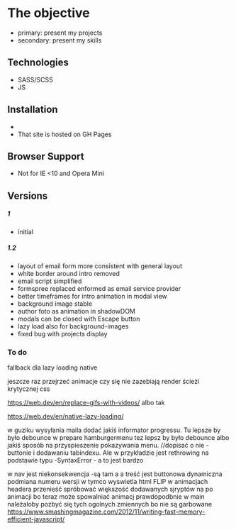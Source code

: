 
# The objective

  - primary: present my projects
  - secondary: present my skills


## Technologies

 - SASS/SCSS
 - JS
 

## Installation
- 
- That site is hosted on GH Pages

## Browser Support

- Not for IE <10 and Opera Mini

## Versions
##### 1

- initial

##### 1.2
- layout of email form more consistent with general layout
- white border around intro removed
- email script simplified
- formspree replaced enformed as email service provider
- better timeframes for intro animation in modal view
- background image stable
- author foto as animation in shadowDOM
- modals can be closed with Escape button
- lazy load also for background-images
- fixed bug with projects display

### To do

fallback dla lazy loading native 

jeszcze raz przejrzeć animacje czy się nie zazebiają
render ścieżi krytycznej css

https://web.dev/en/replace-gifs-with-videos/ albo tak

https://web.dev/en/native-lazy-loading/


w guziku wysyłania maila dodać jakiś informator progressu. Tu lepsze by było debounce
w prepare hamburgermenu tez lepsz by było debounce albo jakiś sposób na przyspieszenie pokazywania menu.
      //dopisać o nie -buttonie i dodawaniu tabindexu. Ale w przykładzie jest rethrowing na podstawie typu -SyntaxError - a to jest bardzo 

w nav jest niekonsekwencja -są tam a a treść jest buttonowa
dynamiczna podmiana numeru wersji w tymco wyswietla html
FLIP w animacjach headera
przenieść spróbować większość dodawanych sjryptów na po animacji bo teraz może spowalniać animacj
prawdopodbnie w main należaloby pozbyć się tych ogolnych zmiennych bo nie są garbowane
https://www.smashingmagazine.com/2012/11/writing-fast-memory-efficient-javascript/

